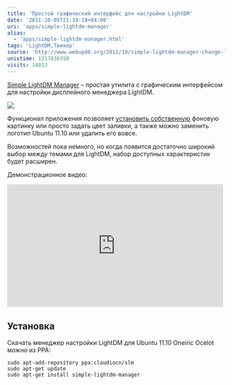 ```yaml
---
title: 'Простой графический интерфейс для настройки LightDM'
date: '2011-10-05T21:39:18+04:00'
uri: 'apps/simple-lightdm-manager'
alias: 
  - 'apps/simple-lightdm-manager.html'
tags: 'LightDM,Твикер'
source: 'http://www.webupd8.org/2011/10/simple-lightdm-manager-change-lightdm.html'
unixtime: 1317836358
visits: 14013
---
```

[Simple LightDM Manager](https://launchpad.net/%7Eclaudiocn/+archive/slm/+packages) – простая утилита с графическим интерфейсом для настройки дисплейного менеджера LightDM.

[![](img/2011/10/05/21-00/lightdm-6214395337-o.jpg)](img/2011/10/05/21-00/lightdm-6214395337-o.jpg)

Функционал приложения позволяет [установить собственную](articles/how-to-change-lightdm-login-screen) фоновую картинку или просто задать цвет заливки, а также можно заменить логотип Ubuntu 11.10 или удалить его вовсе.

Возможностей пока немного, но когда появится достаточно широкий выбор между темами для LightDM, набор доступных характеристик будет расширен.

Демонстрационное видео:

<iframe width="500" height="284" src="http://www.youtube.com/embed/wAVvTsXejrg" frameborder="0" allowfullscreen=""></iframe> 

## Установка

Скачать менеджер настройки LightDM для Ubuntu 11.10 Oneiric Ocelot можно из PPA:

```
sudo apt-add-repository ppa:claudiocn/slm 
sudo apt-get update 
sudo apt-get install simple-lightdm-manager
```
